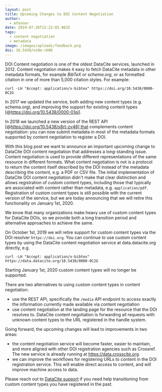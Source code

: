 ```yaml
---
layout: post
title: Upcoming Changes to DOI Content Negotiation
author:
  - mfenner
date: 2019-07-26T12:21:03.063Z
tags:
  - content negotiation
  - metadata
image: /images/uploads/feedback.png
doi: 10.5438/nz0m-rb06
---
```

DOI Content negotiation is one of the oldest DataCite services, launched in 2012. Content negotiation makes it easy to fetch DataCite metadata in other metadata formats, for example *BibTeX* or *schema.org*, or as formatted citation in one of more than 5,000 citation styles. For example:

```
curl -LH "Accept: application/x-bibtex" https://doi.org/10.5438/0000-0C2G
```

In 2017 we updated the service, both adding new content types (e.g. schema.org), and improving the support for existing content types [@https://doi.org/10.5438/0000-01qj].

In 2018 we launched a new version of the REST API [@https://doi.org/10.5438/s8rt-zv48] that complements content negotiation: you can now submit metadata in most of the metadata formats supported by content negotiation to register a DOI.

With this blog post we want to announce an important upcoming change to DataCite DOI content negotiation that addresses a long-standing issue. Content negotiation is used to provide different representations of the same resource in different formats. What content negotiation is not is a protocol to return the content itself described by the DOI instead of the metadata describing the content, e.g. a PDF or CSV file. The initial implementation of DataCite DOI content negotiation didn't make that clear distinction and allows registration of custom content types, including those that typically are associated with content rather than metadata, e.g. `application/pdf`. Registration of custom content types is still possible with the current version of the service, but we are today announcing that we will retire this functionality on January 1st, 2020.

We know that many organizations make heavy use of custom content types for DataCite DOIs, so we provide both a long transition period and alternative approaches to achieve the same.

On October 1st, 2019 we will retire support for custom content types via the DOI resolver `https://doi.org`. You can continue to use custom content types by using the DataCite content negotiation service at data.datacite.org directly, e.g.

```
curl -LH "Accept: application/x-bibtex" https://data.datacite.org/10.5438/0000-0C2G
```

Starting January 1st, 2020 custom content types will no longer be supported.

There are two alternatives to using custom content types in content negotiation:

* use the REST API, specifically the `/media` API endpoint to access exactly the information currently made available via content negotiation
* use content negotiation at the landing page for the resource that the DOI resolves to. DataCite content negotiation is forwarding all requests with unknown content types to the URL registered in the handle system.

Going forward, the upcoming changes will lead to improvements in two areas:

* the content negotiation service will become faster, easier to maintain, and more aligned with other DOI registration agencies such as Crossref. The new service is already running at https://data.crosscite.org.
* we can improve the workflows for registering URLs to content in the DOI registration service. This will enable direct access to content, and will improve machine access to data.

Please reach out to [DataCite support](mailto:support@datacite.org) if you need help transitioning from custom content types you have registered in the past.
